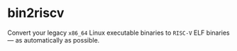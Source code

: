 # bin2riscv
Convert your legacy `x86_64` Linux executable binaries to `RISC-V` ELF binaries — as automatically as possible.
